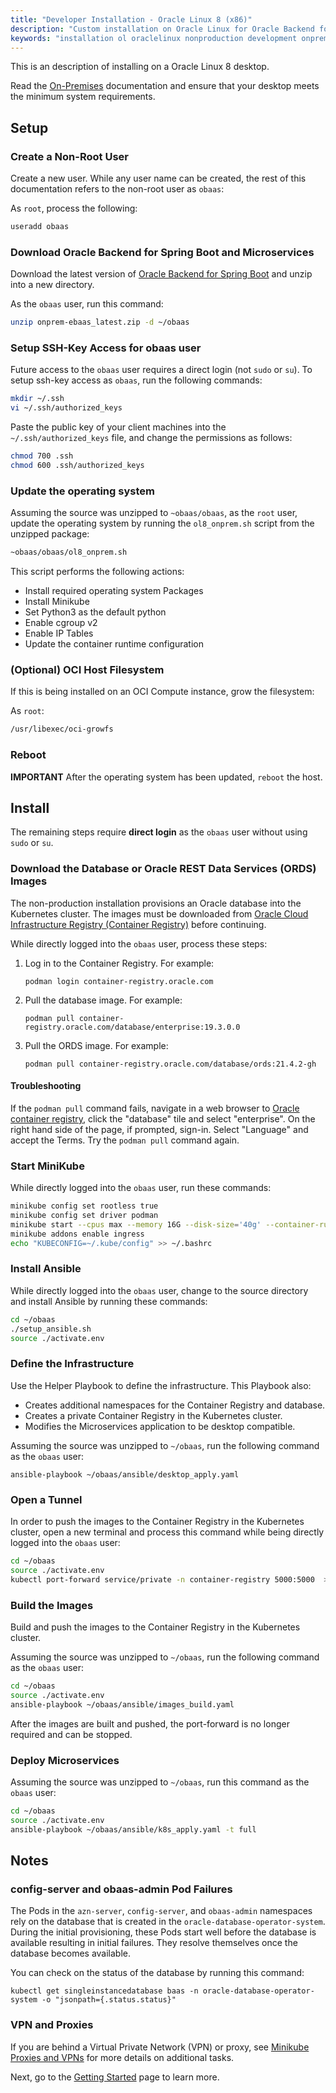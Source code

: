 ```yaml
---
title: "Developer Installation - Oracle Linux 8 (x86)"
description: "Custom installation on Oracle Linux for Oracle Backend for Spring Boot and Microservices"
keywords: "installation ol oraclelinux nonproduction development onprem custom spring springboot microservices development oracle backend"
---
```


This is an description of installing on a Oracle Linux 8 desktop.

Read the [On-Premises](../../on-premises) documentation and ensure that your desktop meets the minimum system requirements.

## Setup

### Create a Non-Root User

Create a new user. While any user name can be created, the rest of this documentation refers to the non-root user as `obaas`:

As `root`, process the following:

```bash
useradd obaas
```

### Download Oracle Backend for Spring Boot and Microservices

Download the latest version of [Oracle Backend for Spring Boot](https://github.com/oracle/microservices-datadriven/releases/download/OBAAS-1.1.0/onprem-ebaas_latest.zip) and unzip into a new directory.

As the `obaas` user, run this command:

```bash
unzip onprem-ebaas_latest.zip -d ~/obaas
```

### Setup SSH-Key Access for obaas user

Future access to the `obaas` user requires a direct login (not `sudo` or `su`).  To setup ssh-key access as `obaas`, run the following commands:

```bash
mkdir ~/.ssh
vi ~/.ssh/authorized_keys
```

Paste the public key of your client machines into the `~/.ssh/authorized_keys` file, and change the permissions as follows:

```bash
chmod 700 .ssh
chmod 600 .ssh/authorized_keys
```

### Update the operating system

Assuming the source was unzipped to `~obaas/obaas`, as the `root` user, update the operating system by running the `ol8_onprem.sh` script from the unzipped package:

```bash
~obaas/obaas/ol8_onprem.sh
```

This script performs the following actions:

* Install required operating system Packages
* Install Minikube
* Set Python3 as the default python
* Enable cgroup v2
* Enable IP Tables
* Update the container runtime configuration

### (Optional) OCI Host Filesystem

If this is being installed on an OCI Compute instance, grow the filesystem:

As `root`:

```bash
/usr/libexec/oci-growfs
```

### Reboot

**IMPORTANT** After the operating system has been updated, `reboot` the host.

## Install

The remaining steps require **direct login** as the `obaas` user without using `sudo` or `su`.

### Download the Database or Oracle REST Data Services (ORDS) Images

The non-production installation provisions an Oracle database into the Kubernetes cluster. The images must be downloaded from [Oracle Cloud Infrastructure Registry (Container Registry)](https://container-registry.oracle.com/) before continuing.

While directly logged into the `obaas` user, process these steps:

1. Log in to the Container Registry. For example:

   `podman login container-registry.oracle.com`

1. Pull the database image. For example:

   `podman pull container-registry.oracle.com/database/enterprise:19.3.0.0`

1. Pull the ORDS image. For example:

   `podman pull container-registry.oracle.com/database/ords:21.4.2-gh`

#### Troubleshooting

If the `podman pull` command fails, navigate in a web browser to [Oracle container registry](https://container-registry.oracle.com), click the "database" tile and select "enterprise".  On the right hand side of the page, if prompted, sign-in.  Select "Language" and accept the Terms.  Try the `podman pull` command again.

### Start MiniKube

While directly logged into the `obaas` user, run these commands:

```bash
minikube config set rootless true
minikube config set driver podman
minikube start --cpus max --memory 16G --disk-size='40g' --container-runtime=containerd
minikube addons enable ingress
echo "KUBECONFIG=~/.kube/config" >> ~/.bashrc
```

### Install Ansible

While directly logged into the `obaas` user, change to the source directory and install Ansible by running these commands:

```bash
cd ~/obaas
./setup_ansible.sh
source ./activate.env
```

### Define the Infrastructure

Use the Helper Playbook to define the infrastructure. This Playbook also:

* Creates additional namespaces for the Container Registry and database.
* Creates a private Container Registry in the Kubernetes cluster.
* Modifies the Microservices application to be desktop compatible.

Assuming the source was unzipped to `~/obaas`, run the following command as the `obaas` user:

`ansible-playbook ~/obaas/ansible/desktop_apply.yaml`

### Open a Tunnel

In order to push the images to the Container Registry in the Kubernetes cluster, open a new terminal and process this command while being directly logged into the `obaas` user:

```bash
cd ~/obaas
source ./activate.env
kubectl port-forward service/private -n container-registry 5000:5000  > /dev/null 2>&1 &
```

### Build the Images

Build and push the images to the Container Registry in the Kubernetes cluster.

Assuming the source was unzipped to `~/obaas`, run the following command as the `obaas` user:

```bash
cd ~/obaas
source ./activate.env
ansible-playbook ~/obaas/ansible/images_build.yaml
```

After the images are built and pushed, the port-forward is no longer required and can be stopped.

### Deploy Microservices

Assuming the source was unzipped to `~/obaas`, run this command as the `obaas` user:

```bash
cd ~/obaas
source ./activate.env
ansible-playbook ~/obaas/ansible/k8s_apply.yaml -t full
```

## Notes

### config-server and obaas-admin Pod Failures

The Pods in the `azn-server`, `config-server`, and `obaas-admin` namespaces rely on the database that is created in the `oracle-database-operator-system`. During the initial provisioning, these Pods start well before the database is available resulting in initial failures. They resolve themselves once the database becomes available.

You can check on the status of the database by running this command:

`kubectl get singleinstancedatabase baas -n oracle-database-operator-system -o "jsonpath={.status.status}"`

### VPN and Proxies

If you are behind a Virtual Private Network (VPN) or proxy, see [Minikube Proxies and VPNs](https://minikube.sigs.k8s.io/docs/handbook/vpn_and_proxy/) for more details on additional tasks.

Next, go to the [Getting Started](../getting-started/) page to learn more.
